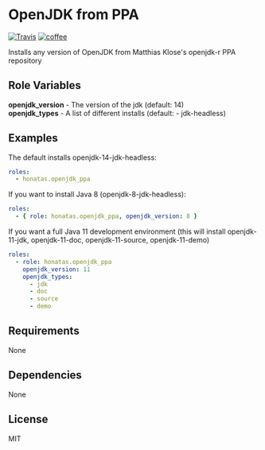 OpenJDK from PPA
================

[![Travis](https://img.shields.io/travis/honatas/ansible-role-openjdk-ppa?style=plastic)](https://travis-ci.org/Honatas/ansible-role-openjdk-ppa "View the build status on Travis")
[![coffee](https://img.shields.io/badge/buy%20me%20a-coffee-orange?style=plastic)](https://ko-fi.com/honatas "Buy me a coffee")  

Installs any version of OpenJDK from Matthias Klose's openjdk-r PPA repository

Role Variables
--------------

**openjdk_version** - The version of the jdk (default: 14)  
**openjdk_types** - A list of different installs (default: - jdk-headless)

Examples
--------

The default installs openjdk-14-jdk-headless:
```yaml
roles:
  - honatas.openjdk_ppa
```

If you want to install Java 8 (openjdk-8-jdk-headless):
```yaml
roles:
  - { role: honatas.openjdk_ppa, openjdk_version: 8 }
```

If you want a full Java 11 development environment (this will install openjdk-11-jdk, openjdk-11-doc, openjdk-11-source, openjdk-11-demo)
```yaml
roles:
  - role: honatas.openjdk_ppa
    openjdk_version: 11
    openjdk_types:
      - jdk
      - doc
      - source
      - demo
```


Requirements
------------

None

Dependencies
------------

None

License
-------

MIT
